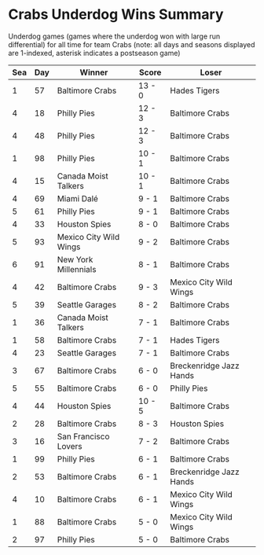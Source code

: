 # Crabs Underdog Wins Summary



Underdog games (games where the underdog won with large run differential) for all time for team Crabs (note: all days and seasons displayed are 1-indexed, asterisk indicates a postseason game)


| Sea | Day | Winner | Score | Loser | 
| ------ |------ |------ |------ |------ |
| 1 | 57 | Baltimore Crabs | 13 - 0 | Hades Tigers | 
| 4 | 18 | Philly Pies | 12 - 3 | Baltimore Crabs | 
| 4 | 48 | Philly Pies | 12 - 3 | Baltimore Crabs | 
| 1 | 98 | Philly Pies | 10 - 1 | Baltimore Crabs | 
| 4 | 15 | Canada Moist Talkers | 10 - 1 | Baltimore Crabs | 
| 4 | 69 | Miami Dalé | 9 - 1 | Baltimore Crabs | 
| 5 | 61 | Philly Pies | 9 - 1 | Baltimore Crabs | 
| 4 | 33 | Houston Spies | 8 - 0 | Baltimore Crabs | 
| 5 | 93 | Mexico City Wild Wings | 9 - 2 | Baltimore Crabs | 
| 6 | 91 | New York Millennials | 8 - 1 | Baltimore Crabs | 
| 4 | 42 | Baltimore Crabs | 9 - 3 | Mexico City Wild Wings | 
| 5 | 39 | Seattle Garages | 8 - 2 | Baltimore Crabs | 
| 1 | 36 | Canada Moist Talkers | 7 - 1 | Baltimore Crabs | 
| 1 | 58 | Baltimore Crabs | 7 - 1 | Hades Tigers | 
| 4 | 23 | Seattle Garages | 7 - 1 | Baltimore Crabs | 
| 3 | 67 | Baltimore Crabs | 6 - 0 | Breckenridge Jazz Hands | 
| 5 | 55 | Baltimore Crabs | 6 - 0 | Philly Pies | 
| 4 | 44 | Houston Spies | 10 - 5 | Baltimore Crabs | 
| 2 | 28 | Baltimore Crabs | 8 - 3 | Houston Spies | 
| 3 | 16 | San Francisco Lovers | 7 - 2 | Baltimore Crabs | 
| 1 | 99 | Philly Pies | 6 - 1 | Baltimore Crabs | 
| 2 | 53 | Baltimore Crabs | 6 - 1 | Breckenridge Jazz Hands | 
| 4 | 10 | Baltimore Crabs | 6 - 1 | Mexico City Wild Wings | 
| 1 | 88 | Baltimore Crabs | 5 - 0 | Mexico City Wild Wings | 
| 2 | 97 | Philly Pies | 5 - 0 | Baltimore Crabs | 


